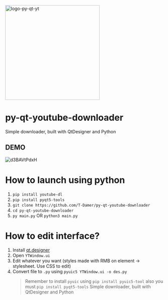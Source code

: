 <img src="https://user-images.githubusercontent.com/49658988/125802715-0cba16b2-1bc1-479d-a9bd-1e963f9c8146.png" alt="logo-py-qt-yt" width="300" height="300"/>

# py-qt-youtube-downloader

Simple downloader, built with QtDesigner and Python

## DEMO

![d3BAVtPdxH](https://user-images.githubusercontent.com/49658988/126546248-c688fdd1-0f1a-42d3-bb4e-b2e6e113d7ef.gif)

# How to launch using python

1. `pip install youtube-dl`
2. `pip install pyqt5-tools`
3. `git clone https://github.com/T-Damer/py-qt-youtube-downloader`
4. `cd py-qt-youtube-downloader`
5. `py main.py` OR `python3 main.py`

# How to edit interface?

1. Install [qt.designer](https://www.qt.io/download-qt-installer)
2. Open `YTWindow.ui`
3. Edit whatever you want (styles made with RMB on element -> stylesheet. Use CSS to edit)
4. Convert file to `.py` using `pyuic5 YTWindow.ui -o des.py`
   > Remember to install `pyuic` using `pip install pyuic5-tool` also you must `pip install pyqt5-tools`
   > Simple downloader, built with QtDesigner and Python
